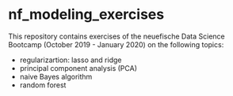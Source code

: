 # nf_modeling_exercises

This repository contains exercises of the neuefische Data Science Bootcamp (October 2019 - January 2020) on the following topics:
- regularizartion: lasso and ridge
- principal component analysis (PCA)
- naive Bayes algorithm
- random forest

